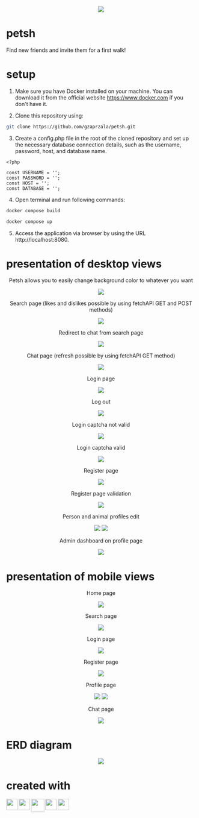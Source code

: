 <div align="center">
  <img src="https://github.com/gzaprzala/petsh/blob/main/public/img/logo.png" />
</div>

# petsh

Find new friends and invite them for a first walk!

# setup

1. Make sure you have Docker installed on your machine. You can download it from the official website https://www.docker.com if you don't have it.

2. Clone this repository using:

```bash
git clone https://github.com/gzaprzala/petsh.git
```

3. Create a config.php file in the root of the cloned repository and set up the necessary database connection details, such as the username, password, host, and database name.

```code
<?php

const USERNAME = '';
const PASSWORD = '';
const HOST = '';
const DATABASE = '';
```

4. Open terminal and run following commands:

```bash
docker compose build
```

```bash
docker compose up
```

5. Access the application via browser by using the URL http://localhost:8080.

# presentation of desktop views

<div align="center">
  <p>Petsh allows you to easily change background color to whatever you want</p>
  <img src="https://github.com/gzaprzala/petsh/blob/main/public/img/HomeColor.gif" />
</div>

<div align="center">
  <p>Search page (likes and dislikes possible by using fetchAPI GET and POST methods)</p>
  <img src="https://github.com/gzaprzala/petsh/blob/main/public/img/SearchPage.png" />
</div>

<div align="center">
  <p>Redirect to chat from search page</p>
  <img src="https://github.com/gzaprzala/petsh/blob/main/public/img/RedirectToChat.gif" />
</div>

<div align="center">
  <p>Chat page (refresh possible by using fetchAPI GET method)</p>
  <img src="https://github.com/gzaprzala/petsh/blob/main/public/img/ChatExample.gif" />
</div>

<div align="center">
  <p>Login page</p>
  <img src="https://github.com/gzaprzala/petsh/blob/main/public/img/LogIn.gif" />
</div>

<div align="center">
  <p>Log out</p>
  <img src="https://github.com/gzaprzala/petsh/blob/main/public/img/LogOut.gif" />
</div>

<div align="center">
  <p>Login captcha not valid</p>
  <img src="https://github.com/gzaprzala/petsh/blob/main/public/img/CaptchaBefore.png" />
</div>

<div align="center">
  <p>Login captcha valid</p>
  <img src="https://github.com/gzaprzala/petsh/blob/main/public/img/CaptchaAfter.png" />
</div>

<div align="center">
  <p>Register page</p>
  <img src="https://github.com/gzaprzala/petsh/blob/main/public/img/RegisterGif.gif" />
</div>

<div align="center">
  <p>Register page validation</p>
  <img src="https://github.com/gzaprzala/petsh/blob/main/public/img/RegisterValidation.png" />
</div>

<div align="center">
  <p>Person and animal profiles edit</p>
  <img src="https://github.com/gzaprzala/petsh/blob/main/public/img/PhotoUpload.gif" />
  <img src="https://github.com/gzaprzala/petsh/blob/main/public/img/ProfileAnimalPage.png" />
</div>

<div align="center">
  <p>Admin dashboard on profile page</p>
  <img src="https://github.com/gzaprzala/petsh/blob/main/public/img/AdminDashboard.gif" />
</div>

# presentation of mobile views

<div align="center">
  <p>Home page</p>
  <img src="https://github.com/gzaprzala/petsh/blob/main/public/img/HomeMobile.png" />
</div>

<div align="center">
  <p>Search page</p>
  <img src="https://github.com/gzaprzala/petsh/blob/main/public/img/SearchMobile.png" />
</div>

<div align="center">
  <p>Login page</p>
  <img src="https://github.com/gzaprzala/petsh/blob/main/public/img/LoginMobile.png" />
</div>

<div align="center">
  <p>Register page</p>
  <img src="https://github.com/gzaprzala/petsh/blob/main/public/img/RegisterMobile.png" />
</div>

<div align="center">
  <p>Profile page</p>
  <img src="https://github.com/gzaprzala/petsh/blob/main/public/img/ProfileMobile.png" />
  <img src="https://github.com/gzaprzala/petsh/blob/main/public/img/ProfileAnimalMobile.png" />
</div>

<div align="center">
  <p>Chat page</p>
  <img src="https://github.com/gzaprzala/petsh/blob/main/public/img/ChatMobile.png" />
</div>

# ERD diagram

<div align="center">
  <img src="https://github.com/gzaprzala/petsh/blob/main/public/img/PetshERD.png" />
</div>

# created with

<img align="left" width="30px" padding-right="5px" src="https://pics.freeicons.io/uploads/icons/png/8804286661557996995-512.png" />
<img align="left" width="30px" padding-right="5px" src="https://pics.freeicons.io/uploads/icons/png/632690741557997006-512.png" />
<img align="left" width="35px" padding-right="5px" src="https://pics.freeicons.io/uploads/icons/png/2765419221551942634-512.png" />
<img align="left" width="30px" padding-right="5px" src="https://pics.freeicons.io/uploads/icons/png/21088442871540553614-512.png" />
<img align="left" width="30px" padding-right="5px" src="https://cdn-icons-png.flaticon.com/512/5969/5969059.png" />
